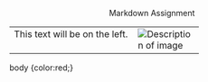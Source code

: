 <p align="center"> Markdown Assignment </p>

<table>
  <tr>
    <td style="vertical-align: top; padding-right: 10px;">
      This text will be on the left.
    </td>
    <td>
      <img src="https://upload.wikimedia.org/wikipedia/commons/c/c4/Mount_Rundle_at_Dusk.jpg" alt="Description of image" style="max-width: 100px;">
    </td>
  </tr>
</table>

body {color:red;}
